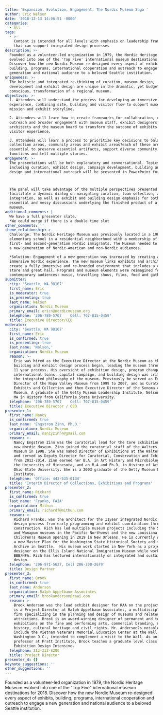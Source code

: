 ```yaml
---
title: 'Expansion, Evolution, Engagement: The Nordic Museum Saga '
author: Eric Nelson
date: '2018-12-13 14:06:51 -0000'
categories:
  - All
tags:
  - >-
    Content is intended for all levels with emphasis on leadership frameworks
    that can support integrated design processes
description: >-
  Founded as a volunteer-led organization in 1979, the Nordic Heritage Museum
  evolved into one of the 'Top Five' international museum destinations for 2018.
  Discover how the new Nordic Museum re-designed every aspect of exhibits,
  building, programs, international cooperation and outreach to engage a new
  generation and national audience to a beloved Seattle institution. 
uniqueness: >-
  The holistic and integrated re-thinking of curation, museum design,
  development and exhibit design are unique in the dramatic, yet budget
  conscious, transformation of a regional museum. 
objectives: >-
  1. Attendees will understand the process for developing an immersive visitor
  experience, combining site, building and visitor flow to support museum
  mission and exhibit storyline.

  2. Attendees will learn how to create frameworks for collaboration, community
  outreach and broader engagement with museum staff, exhibit designers,
  architects and the museum board to transform the outcome of exhibits and
  visitor experience.

  3. Attendees will learn a process to prioritize key decisions to balance
  collection areas, community areas and exhibit areas?each of these areas are
  essential to preserve essential artifacts, support diverse community gathering
  functions and tell multiple stories.
engagement: >-
  The presentations will be both explanatory and conversational. Topics
  including curation, exhibit design, campaign development, building and site
  design and international outreach will be presented in PowerPoint format.



  The panel will take advantage of the multiple perspectives presented to
  facilitate a dynamic dialog on navigating curation, loan selection, artwork
  integration, as well as exhibit and building design emphasis for both the
  essential and messy discussions underlying the finished product of a new
  museum.
additional_comments: |-
  We have a full presenter slate.
  *We could merge if there is a double time slot 
other_comments: ''
theme_relationship: >-
  Challenge: The Nordic Heritage Museum was previously located in a 1908
  elementary school in a residential neighborhood with a membership of aging
  first- and second-generation Nordic immigrants. The Museum needed to re-engage
  a new generation of Nordic-American and non-Nordic audiences.

  *Solution: Engagement of a new generation was increased by creating a modern
  immersive Nordic experience. The new museum links exhibits and architecture to
  create a fully immersive and re-branded environment that includes a cafe,
  store and great hall. Programs and museum elements were reimagined for
  contemporary audiences: music, travelling shows, films, food and gatherings.
submitter:
  city: 'Seattle, WA 98107'
  first_name: Eric
  is_moderator: true
  is_presenting: true
  last_name: Nelson
  organization: Nordic Museum
  primary_email: ericn@nordicmuseum.org
  telephone: '206-789-5707    Cell: 707-815-0459'
  title: Executive Director/CEO
moderator:
  city: 'Seattle, WA 98107'
  first_name: Eric
  is_confirmed: true
  is_presenting: true
  last_name: 'Nelson,'
  organization: Nordic Museum
  reason: >-
    Eric was hired as the Executive Director at the Nordic Museum as the new
    building and exhibit design process began, leading the museum through this
    11 year process. His oversight of exhibition design, program changes,
    international loans, capital campaign, and building design was critical for
    the integrated philosophy of the museum. Previously he served as Executive
    Director of the Napa Valley Museum from 1999 to 2007, and as Curator of
    Exhibits and Collection and then Executive Director of the Sonoma county
    Museum. A graduate of the Getty Museum Leadership Institute, Nelson holds a
    MA in History from California State University.
  telephone: '206-789-5707    Cell: 707-815-0459'
  title: Executive Director / CEO
presenter_1:
  first_name: Nancy
  is_confirmed: true
  last_name: 'Engstrom Zinn, Ph.D.'
  organization: Nordic Museum
  primary_email: nancyzinn4@gmail.com
  reason: >-
    Nancy Engstrom Zinn was the curatorial lead for the Core Exhibition of the
    new Nordic Museum. Zinn joined the curatorial staff of the Walters Art
    Museum in 1998. She was named Director of Exhibitions at the Walters in 2002
    and served as Deputy Director for Curatorial, Conservation and Exhibitions
    from 2012-2014. Zinn earned her B.A. in Art History and Microbiology from
    the University of Minnesota, and an M.A and Ph.D. in History of Art from the
    Ohio State University. She is a 2003 graduate of the Getty Museum Leadership
    Institute.
  telephone: 'Office: 443-535-0134'
  title: 'Interim Director of Collections, Exhibitions and Programs'
presenter_2:
  first_name: Richard
  is_confirmed: true
  last_name: 'Franko, FAIA'
  organization: Mithun
  primary_email: richardf@mithun.com
  reason: >-
    Richard Franko, was the architect for the 11year integrated Nordic Museum
    design process from early programming and exhibit coordination through
    construction. Rich has led multiple museum projects including the Suquamish
    and Wanapum museums in the Pacific Northwest and the new Louisiana
    Children?s Museum opening in 2019 in New Orleans. He is currently working on
    a new Master Plan for the Washington State Historical Society and the Gates
    Archive in Seattle.  His museum work started in New York as a project
    designer on the Ellis Island National Immigration Museum while working at
    BBB/NFA. Rich has lectured internationally on integrated and sustainable
    design.
  telephone: '206-971-5627, Cell 206-200-2679'
  title: Design Partner
presenter_3:
  first_name: Brook
  is_confirmed: true
  last_name: Anderson
  organization: Ralph Appelbaum Associates
  primary_email: brookanderson@raai.com
  reason: >-
    Brook Anderson was the lead exhibit designer for RAA on the project. Brook
    is a Project Director at Ralph Appelbaum Associates, a multidisciplinary
    firm specializing in the planning and design of museums and related visitor
    attractions. Brook is an award-winning designer of permanent and temporary
    exhibitions on the fine and performing arts, commercial branding, military
    history, cultural heritage and civil rights. Mr. Anderson?s notable projects
    include the Vietnam Veterans Memorial Education Center at the Wall, in
    Washington D.C., intended to complement a visit to the Wall. As an adjunct
    professor at Pratt Institute, Brook teaches a graduate level class titled
    Exhibition Design Intensive.
  telephone: 212-332-8200
  title: Project Director
presenter_4: {}
keynote_suggestions: ''
other_suggestions: ''
---
```

Founded as a volunteer-led organization in 1979, the Nordic Heritage Museum evolved into one of the "Top Five" international museum destinations for 2018. Discover how the new Nordic Museum re-designed every aspect of exhibits, building, programs, international cooperation and outreach to engage a new generation and national audience to a beloved Seattle institution.
